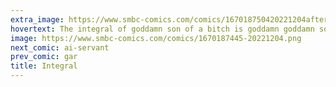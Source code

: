 ```yaml
---
extra_image: https://www.smbc-comics.com/comics/167018750420221204after.png
hovertext: The integral of goddamn son of a bitch is goddamn goddamn son of a bitch + C.
image: https://www.smbc-comics.com/comics/1670187445-20221204.png
next_comic: ai-servant
prev_comic: gar
title: Integral
---
```


